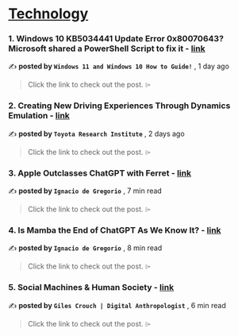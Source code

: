 
<h1><a href=https://medium.com/tag/technology/recommended target="_blank" rel="noopener noreferrer">Technology</a></h1>
<h3>1. Windows 10 KB5034441 Update Error 0x80070643? Microsoft shared a PowerShell Script to fix it - <a href=https://medium.com/@windows101tricks/windows-10-update-error-0x80070643-kb5034122-kb5034441-aedcb8228d47?source=tag_recommended_feed---------0-84----------technology----------3cd644eb_a987_4f59_8d8f_e6337e2f4eda------- target="_blank" rel="noopener noreferrer">link</a></h3>

✍️ **posted by `Windows 11 and Windows 10 How to Guide!`** <date> , 1 day ago</date>

<blockquote>Click the link to check out the post. ⌲</blockquote>

<h3>2. Creating New Driving Experiences Through Dynamics Emulation - <a href=https://medium.com/toyotaresearch/creating-new-driving-experiences-through-dynamics-emulation-034556255a83?source=tag_recommended_feed---------1-107----------technology----------3cd644eb_a987_4f59_8d8f_e6337e2f4eda------- target="_blank" rel="noopener noreferrer">link</a></h3>

✍️ **posted by `Toyota Research Institute`** <date> , 2 days ago</date>

<blockquote>Click the link to check out the post. ⌲</blockquote>

<h3>3. Apple Outclasses ChatGPT with Ferret - <a href=https://medium.com/towards-artificial-intelligence/apple-outclasses-chatgpt-with-ferret-c5a4eacccda0?source=tag_recommended_feed---------2-85----------technology----------3cd644eb_a987_4f59_8d8f_e6337e2f4eda------- target="_blank" rel="noopener noreferrer">link</a></h3>

✍️ **posted by `Ignacio de Gregorio`** <date> , 7 min read</date>

<blockquote>Click the link to check out the post. ⌲</blockquote>

<h3>4. Is Mamba the End of ChatGPT As We Know It? - <a href=https://medium.com/towards-artificial-intelligence/is-mamba-the-end-of-chatgpt-as-we-know-it-a2ce57de0b02?source=tag_recommended_feed---------3-84----------technology----------3cd644eb_a987_4f59_8d8f_e6337e2f4eda------- target="_blank" rel="noopener noreferrer">link</a></h3>

✍️ **posted by `Ignacio de Gregorio`** <date> , 8 min read</date>

<blockquote>Click the link to check out the post. ⌲</blockquote>

<h3>5. Social Machines & Human Society - <a href=https://medium.com/@gilescrouch/social-machines-human-society-ef303521412e?source=tag_recommended_feed---------4-107----------technology----------3cd644eb_a987_4f59_8d8f_e6337e2f4eda------- target="_blank" rel="noopener noreferrer">link</a></h3>

✍️ **posted by `Giles Crouch | Digital Anthropologist`** <date> , 6 min read</date>

<blockquote>Click the link to check out the post. ⌲</blockquote>

